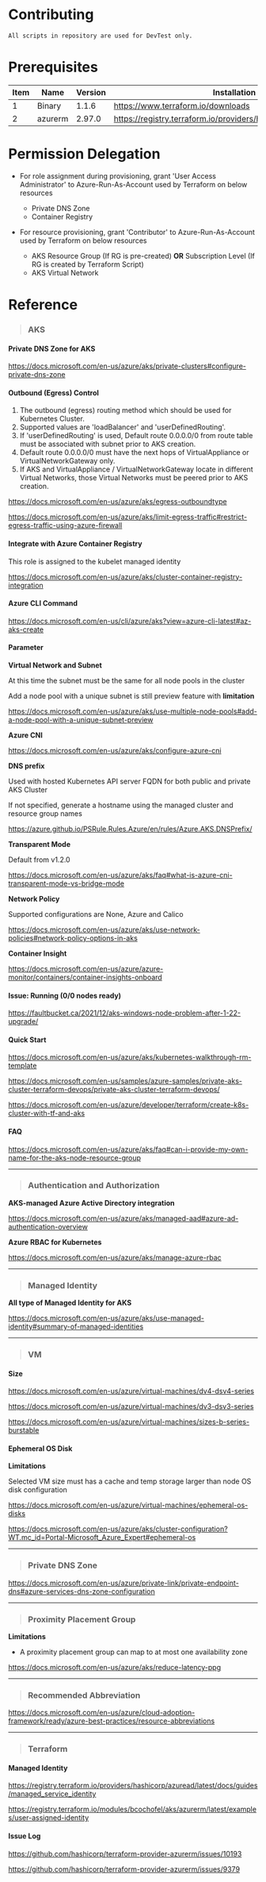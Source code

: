 # Contributing

```
All scripts in repository are used for DevTest only.
```

# Prerequisites

| Item | Name | Version | Installation | 
| - | - | - | - | 
| 1 | Binary | 1.1.6 | https://www.terraform.io/downloads | 
| 2 | azurerm | 2.97.0 | https://registry.terraform.io/providers/hashicorp/azurerm/2.97.0 |

# Permission Delegation

- For role assignment during provisioning, grant 'User Access Administrator' to Azure-Run-As-Account used by Terraform on below resources
  - Private DNS Zone
  - Container Registry

- For resource provisioning, grant 'Contributor' to Azure-Run-As-Account used by Terraform on below resources
  - AKS Resource Group (If RG is pre-created) **OR** Subscription Level (If RG is created by Terraform Script)
  - AKS Virtual Network

# Reference

> ### AKS

#### Private DNS Zone for AKS

https://docs.microsoft.com/en-us/azure/aks/private-clusters#configure-private-dns-zone

#### Outbound (Egress) Control

1. The outbound (egress) routing method which should be used for Kubernetes Cluster. 
1. Supported values are 'loadBalancer' and 'userDefinedRouting'. 
1. If 'userDefinedRouting' is used, Default route 0.0.0.0/0 from route table must be associated with subnet prior to AKS creation.
1. Default route 0.0.0.0/0 must have the next hops of VirtualAppliance or VirtualNetworkGateway only.
1. If AKS and VirtualAppliance / VirtualNetworkGateway locate in different Virtual Networks, those Virtual Networks must be peered prior to AKS creation.

https://docs.microsoft.com/en-us/azure/aks/egress-outboundtype

https://docs.microsoft.com/en-us/azure/aks/limit-egress-traffic#restrict-egress-traffic-using-azure-firewall

#### Integrate with Azure Container Registry

This role is assigned to the kubelet managed identity

https://docs.microsoft.com/en-us/azure/aks/cluster-container-registry-integration

#### Azure CLI Command

https://docs.microsoft.com/en-us/cli/azure/aks?view=azure-cli-latest#az-aks-create

#### Parameter

**Virtual Network and Subnet**

At this time the subnet must be the same for all node pools in the cluster

Add a node pool with a unique subnet is still preview feature with **limitation**

https://docs.microsoft.com/en-us/azure/aks/use-multiple-node-pools#add-a-node-pool-with-a-unique-subnet-preview

**Azure CNI**

https://docs.microsoft.com/en-us/azure/aks/configure-azure-cni

**DNS prefix**

Used with hosted Kubernetes API server FQDN for both public and private AKS Cluster

If not specified, generate a hostname using the managed cluster and resource group names

https://azure.github.io/PSRule.Rules.Azure/en/rules/Azure.AKS.DNSPrefix/

**Transparent Mode** 

Default from v1.2.0

https://docs.microsoft.com/en-us/azure/aks/faq#what-is-azure-cni-transparent-mode-vs-bridge-mode

**Network Policy**

Supported configurations are None, Azure and Calico

https://docs.microsoft.com/en-us/azure/aks/use-network-policies#network-policy-options-in-aks

**Container Insight**

https://docs.microsoft.com/en-us/azure/azure-monitor/containers/container-insights-onboard

#### Issue: Running (0/0 nodes ready) 

https://faultbucket.ca/2021/12/aks-windows-node-problem-after-1-22-upgrade/

#### Quick Start

https://docs.microsoft.com/en-us/azure/aks/kubernetes-walkthrough-rm-template

https://docs.microsoft.com/en-us/samples/azure-samples/private-aks-cluster-terraform-devops/private-aks-cluster-terraform-devops/

https://docs.microsoft.com/en-us/azure/developer/terraform/create-k8s-cluster-with-tf-and-aks

#### FAQ

https://docs.microsoft.com/en-us/azure/aks/faq#can-i-provide-my-own-name-for-the-aks-node-resource-group

---

> ### Authentication and Authorization

**AKS-managed Azure Active Directory integration**

https://docs.microsoft.com/en-us/azure/aks/managed-aad#azure-ad-authentication-overview

**Azure RBAC for Kubernetes**

https://docs.microsoft.com/en-us/azure/aks/manage-azure-rbac

---

> ### Managed Identity

**All type of Managed Identity for AKS**

https://docs.microsoft.com/en-us/azure/aks/use-managed-identity#summary-of-managed-identities

---

> ### VM

#### Size

https://docs.microsoft.com/en-us/azure/virtual-machines/dv4-dsv4-series

https://docs.microsoft.com/en-us/azure/virtual-machines/dv3-dsv3-series


https://docs.microsoft.com/en-us/azure/virtual-machines/sizes-b-series-burstable

#### Ephemeral OS Disk

**Limitations**

Selected VM size must has a cache and temp storage larger than node OS disk configuration

https://docs.microsoft.com/en-us/azure/virtual-machines/ephemeral-os-disks

https://docs.microsoft.com/en-us/azure/aks/cluster-configuration?WT.mc_id=Portal-Microsoft_Azure_Expert#ephemeral-os

---

> ### Private DNS Zone

https://docs.microsoft.com/en-us/azure/private-link/private-endpoint-dns#azure-services-dns-zone-configuration


---

> ### Proximity Placement Group

**Limitations**

- A proximity placement group can map to at most one availability zone

https://docs.microsoft.com/en-us/azure/aks/reduce-latency-ppg

---

> ### Recommended Abbreviation

https://docs.microsoft.com/en-us/azure/cloud-adoption-framework/ready/azure-best-practices/resource-abbreviations

---

> ### Terraform

#### Managed Identity

https://registry.terraform.io/providers/hashicorp/azuread/latest/docs/guides/managed_service_identity

https://registry.terraform.io/modules/bcochofel/aks/azurerm/latest/examples/user-assigned-identity

#### Issue Log

https://github.com/hashicorp/terraform-provider-azurerm/issues/10193

https://github.com/hashicorp/terraform-provider-azurerm/issues/9379